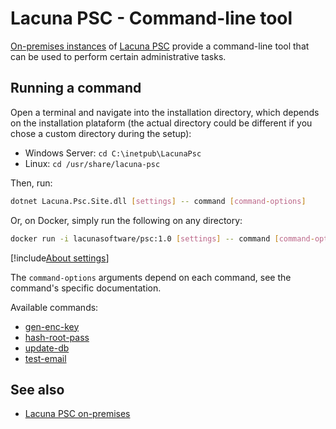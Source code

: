 ﻿# Lacuna PSC - Command-line tool

[On-premises instances](../index.md) of [Lacuna PSC](../../index.md) provide a command-line tool that can be
used to perform certain administrative tasks.

## Running a command

Open a terminal and navigate into the installation directory, which depends on the installation plataform
(the actual directory could be different if you chose a custom directory during the setup):

* Windows Server: `cd C:\inetpub\LacunaPsc`
* Linux: `cd /usr/share/lacuna-psc`

Then, run:

```sh
dotnet Lacuna.Psc.Site.dll [settings] -- command [command-options]
```

Or, on Docker, simply run the following on any directory:

```sh
docker run -i lacunasoftware/psc:1.0 [settings] -- command [command-options]
```

[!include[About settings](includes/about-settings.md)]

The `command-options` arguments depend on each command, see the command's specific documentation.

Available commands:

* [gen-enc-key](gen-enc-key.md)
* [hash-root-pass](hash-root-pass.md)
* [update-db](update-db.md)
* [test-email](test-email.md)

## See also

* [Lacuna PSC on-premises](../index.md)
